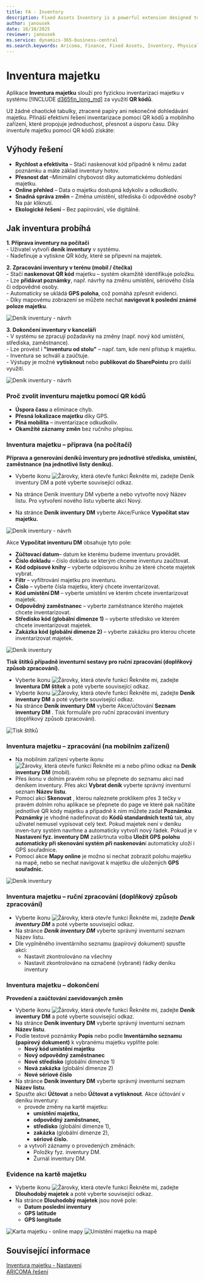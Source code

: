 ```yaml
---
title: FA - Inventory
description: Fixed Assets Inventory is a powerful extension designed to simplify and digitize the physical inventory of fixed assets. 
author: janousek
date: 16/10/2025
reviewer: janousek
ms.service: dynamics-365-business-central
ms.search.keywords: Aricoma, Finance, Fixed Assets, Inventory, Physical Inventory
---
```


# Inventura majetku

Aplikace **Inventura majetku** slouží pro fyzickou inventarizaci majetku v systému [!INCLUDE [d365fin_long_md](../includes/d365fin_long_md.md)] za využití **QR kódů**.

Už žádné chaotické tabulky, ztracené papíry ani nekonečné dohledávání majetku. Přináší efektivní řešení inventarizace pomocí QR kódů a mobilního zařízení, které propojuje jednoduchost, přesnost a úsporu času. Díky inventuře majetku pomocí QR kódů získáte:

## Výhody řešení

- **Rychlost a efektivita** – Stačí naskenovat kód případně k němu zadat poznámku a máte základ inventury hotov.
- **Přesnost dat** –Minimální chybovost díky automatickému dohledání majetku.
- **Online přehled** – Data o majetku dostupná kdykoliv a odkudkoliv.  
- **Snadná správa změn** – Změna umístění, střediska či odpovědné osoby? Na pár kliknutí.
- **Ekologické řešení** – Bez papírování, vše digitálně.

## Jak inventura probíhá

**1. Příprava inventury na počítači**  
    - Uživatel vytvoří **deník inventury** v systému.  
    - Nadefinuje a vytiskne QR kódy, které se připevní na majetek.  

**2. Zpracování inventury v terénu (mobil / čtečka)**  
    - Stačí **naskenovat QR kód** majetku – systém okamžitě identifikuje položku.
    - Lze **přidávat poznámky**, např. návrhy na změnu umístění, sériového čísla či odpovědné osoby.  
    - Automaticky se ukládá **GPS poloha**, což pomáhá zpřesnit evidenci.  
    - Díky mapovému zobrazení se můžete nechat **navigovat k poslední známé poloze majetku**.  

![Deník inventury - návrh](media/fa-inventory-mobile-gps-small2.png)

**3. Dokončení inventury v kanceláři**  
    - V systému se zpracují požadavky na změny (např. nový kód umístění, střediska, zaměstnance).  
    - Lze provést i **"inventuru od stolu"** – např. tam, kde není přístup k majetku.  
    - Inventura se schválí a zaúčtuje.  
    - Výstupy je možné **vytisknout** nebo **publikovat do SharePointu** pro další využití.  

![Deník inventury - návrh](media/fa-inventory-pc2.png)

### Proč zvolit inventuru majetku pomocí QR kódů

- **Úspora času** a eliminace chyb.  
- **Přesná lokalizace majetku** díky GPS.  
- **Plná mobilita** – inventarizace odkudkoliv.  
- **Okamžité záznamy změn** bez ručního přepisu.  

### Inventura majetku – příprava (na počítači)

**Příprava a generování deníků inventury pro jednotlivé střediska, umístění, zaměstnance (na jednotlivé listy deníku).**

- Vyberte ikonu ![Žárovky, která otevře funkci Řekněte mi](media/ui-search/search_small.png "Řekněte mi, co chcete dělat"), zadejte Deník inventury DM a poté vyberte související odkaz.  
- Na stránce Deník inventury DM vyberte a nebo vytvořte nový Název listu. Pro vytvoření nového listu vyberte akci Nový.  

- Na stránce **Deník inventury DM** vyberte Akce/Funkce **Vypočítat stav majetku.**  

![Deník inventury - návrh](media/fa-inventory-vypocitat-majetek.png)

Akce **Vypočítat inventuru DM** obsahuje tyto pole:

- **Zúčtovací datum**– datum ke kterému budeme inventuru provádět.
- **Číslo dokladu** – číslo dokladu se kterým chceme inventuru zaúčtovat.
- **Kód odpisové knihy** – vyberte odpisovou knihu ze které chcete majetek vybrat.
- **Filtr** – vyfiltrování majetku pro inventuru.
- **Číslo** – vyberte čísla majetku, který chcete inventarizovat.
- **Kód umístění DM** – vyberte umístění ve kterém chcete inventarizovat majetek.
- **Odpovědný zaměstnanec** – vyberte zaměstnance kterého majetek chcete inventarizovat.
- **Středisko kód (globální dimenze 1)** – vyberte středisko ve kterém chcete inventarizovat majetek.
- **Zakázka kód (globální dimenze 2)** – vyberte zakázku pro kterou chcete inventarizovat majetek.

![Deník inventury](media/fa-inventory-denik-dimenze.png)

**Tisk štítků případně inventurní sestavy pro ruční zpracování (doplňkový způsob zpracování).**

- Vyberte ikonu ![Žárovky, která otevře funkci Řekněte mi](media/ui-search/search_small.png "Řekněte mi, co chcete dělat"), zadejte **Inventura DM štítek** a poté vyberte související odkaz.
- Vyberte ikonu ![Žárovky, která otevře funkci Řekněte mi](media/ui-search/search_small.png "Řekněte mi, co chcete dělat"), zadejte **Deník inventury DM** a poté vyberte související odkaz.
- Na stránce **Deník inventury DM** vyberte Akce/účtování **Seznam inventury DM** . Tisk formuláře pro ruční zpracování inventury (doplňkový způsob zpracování).

![Tisk štítků](media/fa-inventory-qr2.png)

### Inventura majetku – zpracování (na mobilním zařízení)

- Na mobilním zařízení vyberte ikonu ![Žárovky, která otevře funkci Řekněte mi](media/ui-search/search_small.png "Řekněte mi, co chcete dělat") a nebo přímo odkaz na **Deník inventury DM** (mobil).
- Přes ikonu v dolním pravém rohu   se přepnete do seznamu akcí nad deníkem inventury. Přes akci **Vybrat deník** vyberte správný inventurní seznam  **Název listu**.
- Pomocí akci **Skenovat** , kterou naleznete proklikem přes 3 tečky v pravém dolním rohu aplikace se přepnete do page ve které pak načítáte jednotlivé QR kódy majetku a případně k nim můžete zadat **Poznámku**. **Poznámky** je vhodné nadefinovat do **Kódů standardních textů** tak, aby uživatel nemusel vypisovat celý text. Pokud majetek není v deníku inven-tury systém navrhne a automaticky vytvoří nový řádek. Pokud je v **Nastavení fyz. inventury DM** zaškrtnuta volba **Uložit GPS polohu automaticky při skenování systém při naskenován**í automaticky uloží i GPS souřadnice.
- Pomocí akce **Mapy online** je možno si nechat zobrazit polohu majetku na mapě, nebo se nechat navigovat k majetku dle uložených **GPS souřadnic.**

![Deník inventury](media/fa-inventory-scan.png)

### Inventura majetku –  ruční zpracování (doplňkový způsob zpracování)

- Vyberte ikonu ![Žárovky, která otevře funkci Řekněte mi](media/ui-search/search_small.png "Řekněte mi, co chcete dělat"), zadejte ***Deník inventury DM*** a poté vyberte související odkaz.
- Na stránce ***Deník inventury DM*** vyberte správný inventurní seznam  Název listu.
- Dle vyplněného inventárního seznamu (papírový dokument) spusťte akci:
  - Nastavit zkontrolováno na všechny
  - Nastavit zkontrolováno na označené (vybrané) řádky deníku inventury

### Inventura majetku –  dokončení

**Provedení a zaúčtování zaevidovaných změn**

- Vyberte ikonu ![Žárovky, která otevře funkci Řekněte mi](media/ui-search/search_small.png "Řekněte mi, co chcete dělat"), zadejte **Deník inventury DM** a poté vyberte související odkaz.
- Na stránce **Deník inventury DM** vyberte správný inventurní seznam  **Název listu**.
- Podle textové poznámky **Popis** nebo podle **Inventárního seznamu (papírový dokument)** k vybranému majetku vyplňte pole:
  - **Nový kód umístění majetku**
  - **Nový odpovědný zaměstnanec**
  - **Nové středisko** (globální dimenze 1)
  - **Nová zakázka** (globální dimenze 2)
  - **Nové sériové číslo**
- Na stránce **Deník inventury DM** vyberte správný inventurní seznam  **Název listu**.
- Spusťte akci **Účtovat** a nebo **Účtovat a vytisknout**. Akce účtování v deníku inventury:
  - provede změny na kartě majetku:
    - **umístění majetku,**
    - **odpovědný zaměstnanec,**
    - **středisko** (globální dimenze 1),
    - **zakázka** (globální dimenze 2),
    - **sériové číslo.**
  - a vytvoří záznamy o provedených změnách:
    - Položky fyz. inventury DM.
    - Žurnál inventury DM.

### Evidence na kartě majetku

- Vyberte ikonu ![Žárovky, která otevře funkci Řekněte mi](media/ui-search/search_small.png "Řekněte mi, co chcete dělat"), zadejte **Dlouhodobý majetek** a poté vyberte související odkaz.
- Na stránce **Dlouhodobý majetek** jsou nové pole:
  - **Datum poslední inventury**
  - **GPS latitude**
  - **GPS longitude**

![Karta majetku - online mapy](media/fa-inventory-maps1.png)
![Umístění majetku na mapě](media/fa-inventory-maps2.png)

## Související informace
[Inventura majetku - Nastavení](fa-inventory-setup.md)  
[ARICOMA řešení](solutions.md)
